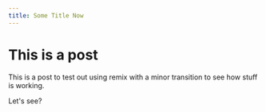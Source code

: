 ```yaml
---
title: Some Title Now
---
```


# This is a post

This is a post to test out using remix with a minor transition to see how stuff is working. 

Let's see? 